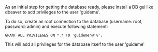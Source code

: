 As an initial step for getting the database ready,
please install a DB gui like dbeaver to add privileges to the user 'guideme'.

To do so, create an root connection to the database (username: root, password: admin) and execute following statement:

```
GRANT ALL PRIVILEGES ON *.* TO 'guideme'@'%';
```

This will add all privileges for the database itself to the user 'guideme'
